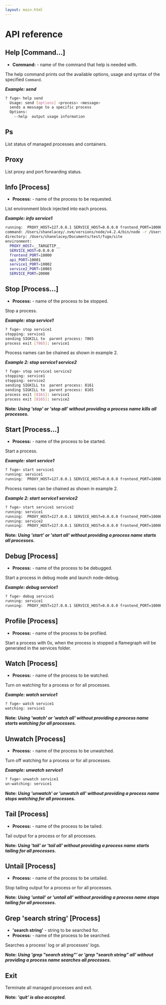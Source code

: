 ```yaml
---
layout: main.html
---
```


# API reference

## Help [Command...]
- __Command:__ - name of the command that help is needed with. 

The help command prints out the available options, usage and syntax of the specified `Command`.

___Example: send___
```bash
? fuge> help send
  Usage: send [options] <process> <message>
  sends a message to a specific process
  Options:
    --help  output usage information
```

## Ps
List status of managed processes and containers.

## Proxy
List proxy and port forwarding status.

## Info [Process]
- __Process:__ - name of the process to be requested.

List environment block injected into each process.

___Example: info service1___
```bash
running:  PROXY_HOST=127.0.0.1 SERVICE_HOST=0.0.0.0 frontend_PORT=10000 api_PORT=10001 service1_PORT=10002 service2_PORT=10003 SERVICE_PORT=20000  exec /Users/shanelacey/.nvm/versions/node/v4.2.4/bin/node -r /Users/shanelacey/Documents/fuge/fuge.js index.js
command: /Users/shanelacey/.nvm/versions/node/v4.2.4/bin/node -r /Users/shanelacey/Documents/fuge/fuge.js index.js
directory: /Users/shanelacey/Documents/test/fuge/site
environment:
  PROXY_HOST=__TARGETIP__
  SERVICE_HOST=0.0.0.0
  frontend_PORT=10000
  api_PORT=10001
  service1_PORT=10002
  service2_PORT=10003
  SERVICE_PORT=20000
```

## Stop [Process...]
- __Process:__ - name of the process to be stopped.

Stop a process.

___Example: stop service1___
```bash
? fuge> stop service1
stopping: service1
sending SIGKILL to  parent process: 7865
process exit [7865]: service1
```

Process names can be chained as shown in example 2.

___Example 2: stop service1 service2___
```bash
? fuge> stop service1 service2
stopping: service1
stopping: service2
sending SIGKILL to  parent process: 8161
sending SIGKILL to  parent process: 8165
process exit [8161]: service1
process exit [8165]: service2
```

__Note:__ ___Using 'stop' or 'stop all' without providing a process name kills all processes.___

## Start [Process...]
- __Process:__ - name of the process to be started.

Start a process.

___Example: start service1___
```bash
? fuge> start service1
running: service1
running:  PROXY_HOST=127.0.0.1 SERVICE_HOST=0.0.0.0 frontend_PORT=10000 api_PORT=10001 service1_PORT=10002 service2_PORT=10003 SERVICE_PORT=20002  exec /Users/shanelacey/.nvm/versions/node/v4.2.4/bin/node -r /Users/shanelacey/Documents/fuge/fuge.js service.js
```

Process names can be chained as shown in example 2.

___Example 2: start service1 service2___
```bash
? fuge> start service1 service2
running: service1
running:  PROXY_HOST=127.0.0.1 SERVICE_HOST=0.0.0.0 frontend_PORT=10000 api_PORT=10001 service1_PORT=10002 service2_PORT=10003 SERVICE_PORT=20002  exec /Users/shanelacey/.nvm/versions/node/v4.2.4/bin/node -r /Users/shanelacey/Documents/fuge/fuge.js service.js
running: service2
running:  PROXY_HOST=127.0.0.1 SERVICE_HOST=0.0.0.0 frontend_PORT=10000 api_PORT=10001 service1_PORT=10002 service2_PORT=10003 SERVICE_PORT=20003  exec /Users/shanelacey/.nvm/versions/node/v4.2.4/bin/node -r /Users/shanelacey/Documents/fuge/fuge.js service.js
```

__Note:__ ___Using 'start' or 'start all' without providing a process name starts all processes.___

## Debug [Process]
- __Process:__ - name of the process to be debugged.

Start a process in debug mode and launch node-debug.

___Example: debug service1___
```bash
? fuge> debug service1
running: service1
running:  PROXY_HOST=127.0.0.1 SERVICE_HOST=0.0.0.0 frontend_PORT=10000 api_PORT=10001 service1_PORT=10002 service2_PORT=10003 SERVICE_PORT=20002  exec node-debug -d 5858 -p 8080 service.js
```

## Profile [Process]
- __Process:__ - name of the process to be profiled.

Start a process with 0x, when the process is stopped a flamegraph will be generated in the services folder.

## Watch [Process]
- __Process:__ - name of the process to be watched.

Turn on watching for a process or for all processes.

___Example: watch service1___
```bash
? fuge> watch service1
watching: service1
```

__Note:__ ___Using 'watch' or 'watch all' without providing a process name starts watching for all processes.___

## Unwatch [Process]
- __Process:__ - name of the process to be unwatched.

Turn off watching for a process or for all processes.

___Example: unwatch service1___
```bash
? fuge> unwatch service1
un-watching: service1
```

__Note:__ ___Using 'unwatch' or 'unwatch all' without providing a process name stops watching for all processes.___

## Tail [Process]
- __Process:__ - name of the process to be tailed.

Tail output for a process or for all processes.

__Note:__ ___Using 'tail' or 'tail all' without providing a process name starts tailing for all processes.___

## Untail [Process]
- __Process:__ - name of the process to be untailed.

Stop tailing output for a process or for all processes.

__Note:__ ___Using 'untail' or 'untail all' without providing a process name stops tailing for all processes.___

## Grep 'search string' [Process]
- __'search string'__ - string to be searched for.
- __Process:__ - name of the process to be searched.

Searches a process' log or all processes' logs.

__Note:__ ___Using 'grep "search string"' or 'grep "search string" all' without providing a process name searches all processes.___

## Exit
Terminate all managed processes and exit.

__Note:__ ___'quit' is also accepted.___